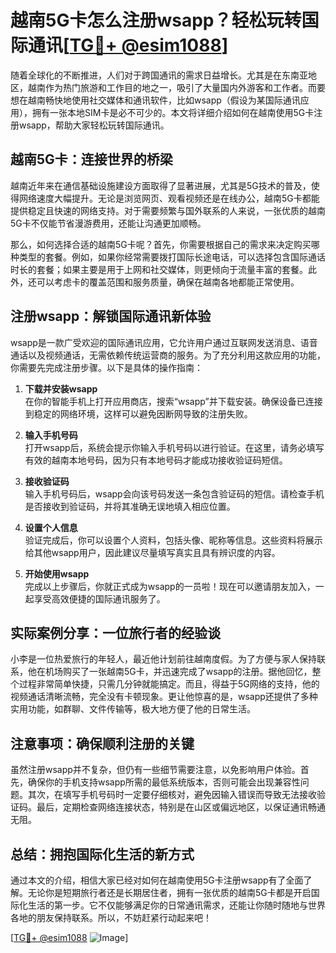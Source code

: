 # 越南5G卡怎么注册wsapp？轻松玩转国际通讯[[TG💪+ @esim1088](https://t.me/s/esim1088)]

随着全球化的不断推进，人们对于跨国通讯的需求日益增长。尤其是在东南亚地区，越南作为热门旅游和工作目的地之一，吸引了大量国内外游客和工作者。而要想在越南畅快地使用社交媒体和通讯软件，比如wsapp（假设为某国际通讯应用），拥有一张本地SIM卡是必不可少的。本文将详细介绍如何在越南使用5G卡注册wsapp，帮助大家轻松玩转国际通讯。

## 越南5G卡：连接世界的桥梁

越南近年来在通信基础设施建设方面取得了显著进展，尤其是5G技术的普及，使得网络速度大幅提升。无论是浏览网页、观看视频还是在线办公，越南5G卡都能提供稳定且快速的网络支持。对于需要频繁与国外联系的人来说，一张优质的越南5G卡不仅能节省漫游费用，还能让沟通更加顺畅。

那么，如何选择合适的越南5G卡呢？首先，你需要根据自己的需求来决定购买哪种类型的套餐。例如，如果你经常需要拨打国际长途电话，可以选择包含国际通话时长的套餐；如果主要是用于上网和社交媒体，则更倾向于流量丰富的套餐。此外，还可以考虑卡的覆盖范围和服务质量，确保在越南各地都能正常使用。

## 注册wsapp：解锁国际通讯新体验

wsapp是一款广受欢迎的国际通讯应用，它允许用户通过互联网发送消息、语音通话以及视频通话，无需依赖传统运营商的服务。为了充分利用这款应用的功能，你需要先完成注册步骤。以下是具体的操作指南：

1. **下载并安装wsapp**  
   在你的智能手机上打开应用商店，搜索“wsapp”并下载安装。确保设备已连接到稳定的网络环境，这样可以避免因断网导致的注册失败。

2. **输入手机号码**  
   打开wsapp后，系统会提示你输入手机号码以进行验证。在这里，请务必填写有效的越南本地号码，因为只有本地号码才能成功接收验证码短信。

3. **接收验证码**  
   输入手机号码后，wsapp会向该号码发送一条包含验证码的短信。请检查手机是否接收到验证码，并将其准确无误地填入相应位置。

4. **设置个人信息**  
   验证完成后，你可以设置个人资料，包括头像、昵称等信息。这些资料将展示给其他wsapp用户，因此建议尽量填写真实且具有辨识度的内容。

5. **开始使用wsapp**  
   完成以上步骤后，你就正式成为wsapp的一员啦！现在可以邀请朋友加入，一起享受高效便捷的国际通讯服务了。

## 实际案例分享：一位旅行者的经验谈

小李是一位热爱旅行的年轻人，最近他计划前往越南度假。为了方便与家人保持联系，他在机场购买了一张越南5G卡，并迅速完成了wsapp的注册。据他回忆，整个过程非常简单快捷，只需几分钟就能搞定。而且，得益于5G网络的支持，他的视频通话清晰流畅，完全没有卡顿现象。更让他惊喜的是，wsapp还提供了多种实用功能，如群聊、文件传输等，极大地方便了他的日常生活。

## 注意事项：确保顺利注册的关键

虽然注册wsapp并不复杂，但仍有一些细节需要注意，以免影响用户体验。首先，确保你的手机支持wsapp所需的最低系统版本，否则可能会出现兼容性问题。其次，在填写手机号码时一定要仔细核对，避免因输入错误而导致无法接收验证码。最后，定期检查网络连接状态，特别是在山区或偏远地区，以保证通讯畅通无阻。

## 总结：拥抱国际化生活的新方式

通过本文的介绍，相信大家已经对如何在越南使用5G卡注册wsapp有了全面了解。无论你是短期旅行者还是长期居住者，拥有一张优质的越南5G卡都是开启国际化生活的第一步。它不仅能够满足你的日常通讯需求，还能让你随时随地与世界各地的朋友保持联系。所以，不妨赶紧行动起来吧！

[[TG💪+ @esim1088](https://t.me/s/esim1088) ![Image](https://i.postimg.cc/4NQfJmqS/Snipaste-2025-05-13-00-14-12.png)]